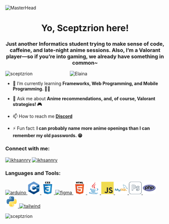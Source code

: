 ![MasterHead](https://i.redd.it/90ekftm1ltgy.gif)
<h1 align="center">Yo, Sceptzrion here!</h1>
<h3 align="center">Just another Informatics student trying to make sense of code, caffeine, and late-night anime sessions. Also, I’m a Valorant player—so if you’re into gaming, we already have something in common~</h3>
<img align="right" alt="Elaina" width="300" src="https://steamuserimages-a.akamaihd.net/ugc/1647720532179126259/F626463F03B29F79E4D6B0954E0E3928440BE939/?imw=5000&imh=5000&ima=fit&impolicy=Letterbox&imcolor=%23000000&letterbox=false">

<p align="left"> <img src="https://komarev.com/ghpvc/?username=sceptzrion&label=Profile%20views&color=0e75b6&style=flat" alt="sceptzrion" /> </p>

- 🌱 I’m currently learning **Frameworks, Web Programming, and Mobile Programming. 👨‍💻**

- 💬 Ask me about **Anime recommendations, and, of course, Valorant strategies! 🎮**

- 📫 How to reach me **[Discord](https://discord.com/users/518643014764331058)**

- ⚡ Fun fact: **I can probably name more anime openings than I can remember my old passwords. 😁**

<h3 align="left">Connect with me:</h3>
<p align="left">
<a href="https://instagram.com/ikhsannry" target="blank"><img align="center" src="https://raw.githubusercontent.com/rahuldkjain/github-profile-readme-generator/master/src/images/icons/Social/instagram.svg" alt="ikhsannry" height="30" width="40" /></a>
<a href="https://fb.com/ikhsannry" target="blank"><img align="center" src="https://raw.githubusercontent.com/rahuldkjain/github-profile-readme-generator/master/src/images/icons/Social/facebook.svg" alt="ikhsannry" height="30" width="40" /></a>
</p>

<h3 align="left">Languages and Tools:</h3>
<p align="left"> <a href="https://www.arduino.cc/" target="_blank" rel="noreferrer"> <img src="https://cdn.worldvectorlogo.com/logos/arduino-1.svg" alt="arduino" width="40" height="40"/> </a> <a href="https://www.w3schools.com/cpp/" target="_blank" rel="noreferrer"> <img src="https://raw.githubusercontent.com/devicons/devicon/master/icons/cplusplus/cplusplus-original.svg" alt="cplusplus" width="40" height="40"/> </a> <a href="https://www.w3schools.com/css/" target="_blank" rel="noreferrer"> <img src="https://raw.githubusercontent.com/devicons/devicon/master/icons/css3/css3-original-wordmark.svg" alt="css3" width="40" height="40"/> </a> <a href="https://www.figma.com/" target="_blank" rel="noreferrer"> <img src="https://www.vectorlogo.zone/logos/figma/figma-icon.svg" alt="figma" width="40" height="40"/> </a> <a href="https://www.w3.org/html/" target="_blank" rel="noreferrer"> <img src="https://raw.githubusercontent.com/devicons/devicon/master/icons/html5/html5-original-wordmark.svg" alt="html5" width="40" height="40"/> </a> <a href="https://www.java.com" target="_blank" rel="noreferrer"> <img src="https://raw.githubusercontent.com/devicons/devicon/master/icons/java/java-original.svg" alt="java" width="40" height="40"/> </a> <a href="https://developer.mozilla.org/en-US/docs/Web/JavaScript" target="_blank" rel="noreferrer"> <img src="https://raw.githubusercontent.com/devicons/devicon/master/icons/javascript/javascript-original.svg" alt="javascript" width="40" height="40"/> </a> <a href="https://www.mysql.com/" target="_blank" rel="noreferrer"> <img src="https://raw.githubusercontent.com/devicons/devicon/master/icons/mysql/mysql-original-wordmark.svg" alt="mysql" width="40" height="40"/> </a> <a href="https://www.photoshop.com/en" target="_blank" rel="noreferrer"> <img src="https://raw.githubusercontent.com/devicons/devicon/master/icons/photoshop/photoshop-line.svg" alt="photoshop" width="40" height="40"/> </a> <a href="https://www.php.net" target="_blank" rel="noreferrer"> <img src="https://raw.githubusercontent.com/devicons/devicon/master/icons/php/php-original.svg" alt="php" width="40" height="40"/> </a> <a href="https://www.python.org" target="_blank" rel="noreferrer"> <img src="https://raw.githubusercontent.com/devicons/devicon/master/icons/python/python-original.svg" alt="python" width="40" height="40"/> </a> <a href="https://tailwindcss.com/" target="_blank" rel="noreferrer"> <img src="https://www.vectorlogo.zone/logos/tailwindcss/tailwindcss-icon.svg" alt="tailwind" width="40" height="40"/> </a> </p>

<p><img align="center" src="https://github-readme-stats.vercel.app/api/top-langs?username=sceptzrion&show_icons=true&locale=en&layout=compact" alt="sceptzrion" /></p>

<!--- <p><img align="center" src="https://github-readme-streak-stats.herokuapp.com/?user=sceptzrion&" alt="sceptzrion" /></p> -->
